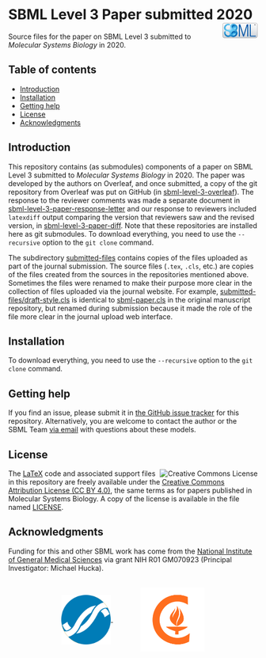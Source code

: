 SBML Level 3 Paper submitted 2020<img width="14%" align="right" src=".graphics/sbml-badge.svg">
=================================

Source files for the paper on SBML Level&nbsp;3 submitted to _Molecular Systems Biology_ in 2020.


Table of contents
-----------------

* [Introduction](#introduction)
* [Installation](#installation)
* [Getting help](#getting-help)
* [License](#license)
* [Acknowledgments](#authors-and-acknowledgments)


Introduction
------------

This repository contains (as submodules) components of a paper on SBML Level&nbsp;3 submitted to _Molecular Systems Biology_ in 2020.  The paper was developed by the authors on Overleaf, and once submitted, a copy of the git repository from Overleaf was put on GitHub (in [sbml-level-3-overleaf](https://github.com/sbmlteam/sbml-level-3-paper-overleaf)).  The response to the reviewer comments was made a separate document in [sbml-level-3-paper-response-letter](https://github.com/sbmlteam/sbml-level-3-paper-response-letter) and our response to reviewers included `latexdiff` output comparing the version that reviewers saw and the revised version, in [sbml-level-3-paper-diff](https://github.com/sbmlteam/sbml-level-3-paper-diff).  Note that these repositories are installed here as git submodules.  To download everything, you need to use the `--recursive` option to the `git clone` command.

The subdirectory [submitted-files](submitted-files) contains copies of the files uploaded as part of the journal submission.  The source files (`.tex`, `.cls`, etc.) are copies of the files created from the sources in the repositories mentioned above.  Sometimes the files were renamed to make their purpose more clear in the collection of files uploaded via the journal website.  For example, [submitted-files/draft-style.cls](submitted-files/draft-style.cls) is identical to [sbml-paper.cls](https://github.com/sbmlteam/sbml-level-3-paper-overleaf/blob/master/sbml-paper.cls) in the original manuscript repository, but renamed during submission because it made the role of the file more clear in the journal upload web interface.


Installation
------------

 To download everything, you need to use the `--recursive` option to the `git clone` command.


Getting help
------------

If you find an issue, please submit it in [the GitHub issue tracker](https://github.com/sbmlteam/sbml-level-3-paper/issues) for this repository.  Alternatively, you are welcome to contact the author or the SBML Team [via email](mailto:sbml-team@googlegroups.com) with questions about these models.


License
-------

<a rel="license" href="http://creativecommons.org/licenses/by/4.0/"><img align="right" alt="Creative Commons License" style="border-width:0" src="https://i.creativecommons.org/l/by/4.0/88x31.png" /></a>

The [LaTeX](https://www.latex-project.org) code and associated support files in this repository are freely available under the [Creative Commons Attribution License (CC BY 4.0)](https://creativecommons.org/licenses/by/4.0/), the same terms as for papers published in Molecular Systems Biology.  A copy of the license is available in the file named [LICENSE](LICENSE).


Acknowledgments
---------------

Funding for this and other SBML work has come from the [National Institute of General Medical Sciences](https://www.nigms.nih.gov) via grant NIH R01&nbsp;GM070923 (Principal Investigator: Michael Hucka).

<br>
<div align="center">
  <a href="https://www.nigms.nih.gov">
    <img valign="middle"  height="100" src=".graphics/US-NIH-NIGMS-Logo.svg">
  </a>
  &nbsp;&nbsp;&nbsp;&nbsp;&nbsp;&nbsp;
  &nbsp;&nbsp;&nbsp;&nbsp;&nbsp;&nbsp;
  <a href="https://www.caltech.edu">
    <img valign="middle" height="130" src=".graphics/caltech-round.png">
  </a>
</div>
